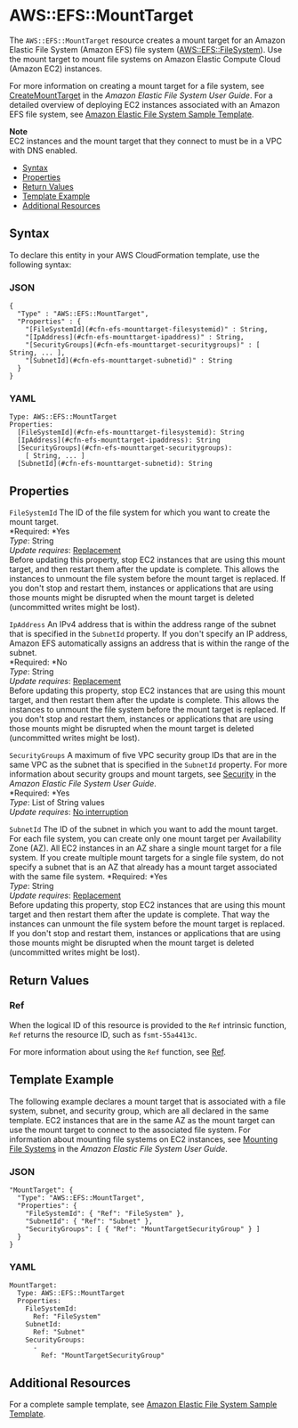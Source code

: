 # AWS::EFS::MountTarget<a name="aws-resource-efs-mounttarget"></a>

The `AWS::EFS::MountTarget` resource creates a mount target for an Amazon Elastic File System \(Amazon EFS\) file system \([AWS::EFS::FileSystem](aws-resource-efs-filesystem.md)\)\. Use the mount target to mount file systems on Amazon Elastic Compute Cloud \(Amazon EC2\) instances\.

For more information on creating a mount target for a file system, see [CreateMountTarget](http://docs.aws.amazon.com/efs/latest/ug/API_CreateMountTarget.html) in the *Amazon Elastic File System User Guide*\. For a detailed overview of deploying EC2 instances associated with an Amazon EFS file system, see [Amazon Elastic File System Sample Template](quickref-efs.md)\.

**Note**  
EC2 instances and the mount target that they connect to must be in a VPC with DNS enabled\.


+ [Syntax](#aws-resource-efs-mounttarget-syntax)
+ [Properties](#w3ab2c21c10d534c13)
+ [Return Values](#w3ab2c21c10d534c15)
+ [Template Example](#w3ab2c21c10d534c17)
+ [Additional Resources](#w3ab2c21c10d534c19)

## Syntax<a name="aws-resource-efs-mounttarget-syntax"></a>

To declare this entity in your AWS CloudFormation template, use the following syntax:

### JSON<a name="aws-resource-efs-mounttarget-syntax.json"></a>

```
{
  "Type" : "AWS::EFS::MountTarget",
  "Properties" : {
    "[FileSystemId](#cfn-efs-mounttarget-filesystemid)" : String,
    "[IpAddress](#cfn-efs-mounttarget-ipaddress)" : String,
    "[SecurityGroups](#cfn-efs-mounttarget-securitygroups)" : [ String, ... ],
    "[SubnetId](#cfn-efs-mounttarget-subnetid)" : String
  }
}
```

### YAML<a name="aws-resource-efs-mounttarget-syntax.yaml"></a>

```
Type: AWS::EFS::MountTarget
Properties:
  [FileSystemId](#cfn-efs-mounttarget-filesystemid): String
  [IpAddress](#cfn-efs-mounttarget-ipaddress): String
  [SecurityGroups](#cfn-efs-mounttarget-securitygroups):
    [ String, ... ]
  [SubnetId](#cfn-efs-mounttarget-subnetid): String
```

## Properties<a name="w3ab2c21c10d534c13"></a>

`FileSystemId`  <a name="cfn-efs-mounttarget-filesystemid"></a>
The ID of the file system for which you want to create the mount target\.  
*Required: *Yes  
*Type*: String  
*Update requires*: [Replacement](using-cfn-updating-stacks-update-behaviors.md#update-replacement)  
Before updating this property, stop EC2 instances that are using this mount target, and then restart them after the update is complete\. This allows the instances to unmount the file system before the mount target is replaced\. If you don't stop and restart them, instances or applications that are using those mounts might be disrupted when the mount target is deleted \(uncommitted writes might be lost\)\.

`IpAddress`  <a name="cfn-efs-mounttarget-ipaddress"></a>
An IPv4 address that is within the address range of the subnet that is specified in the `SubnetId` property\. If you don't specify an IP address, Amazon EFS automatically assigns an address that is within the range of the subnet\.  
*Required: *No  
*Type*: String  
*Update requires*: [Replacement](using-cfn-updating-stacks-update-behaviors.md#update-replacement)  
Before updating this property, stop EC2 instances that are using this mount target, and then restart them after the update is complete\. This allows the instances to unmount the file system before the mount target is replaced\. If you don't stop and restart them, instances or applications that are using those mounts might be disrupted when the mount target is deleted \(uncommitted writes might be lost\)\.

`SecurityGroups`  <a name="cfn-efs-mounttarget-securitygroups"></a>
A maximum of five VPC security group IDs that are in the same VPC as the subnet that is specified in the `SubnetId` property\. For more information about security groups and mount targets, see [Security](http://docs.aws.amazon.com/efs/latest/ug/security-considerations.html) in the *Amazon Elastic File System User Guide*\.  
*Required: *Yes  
*Type*: List of String values  
*Update requires*: [No interruption](using-cfn-updating-stacks-update-behaviors.md#update-no-interrupt)

`SubnetId`  <a name="cfn-efs-mounttarget-subnetid"></a>
The ID of the subnet in which you want to add the mount target\.  
For each file system, you can create only one mount target per Availability Zone \(AZ\)\. All EC2 instances in an AZ share a single mount target for a file system\. If you create multiple mount targets for a single file system, do not specify a subnet that is an AZ that already has a mount target associated with the same file system\.
*Required: *Yes  
*Type*: String  
*Update requires*: [Replacement](using-cfn-updating-stacks-update-behaviors.md#update-replacement)  
Before updating this property, stop EC2 instances that are using this mount target and then restart them after the update is complete\. That way the instances can unmount the file system before the mount target is replaced\. If you don't stop and restart them, instances or applications that are using those mounts might be disrupted when the mount target is deleted \(uncommitted writes might be lost\)\.

## Return Values<a name="w3ab2c21c10d534c15"></a>

### Ref<a name="w3ab2c21c10d534c15b2"></a>

When the logical ID of this resource is provided to the `Ref` intrinsic function, `Ref` returns the resource ID, such as `fsmt-55a4413c`\.

For more information about using the `Ref` function, see [Ref](intrinsic-function-reference-ref.md)\.

## Template Example<a name="w3ab2c21c10d534c17"></a>

The following example declares a mount target that is associated with a file system, subnet, and security group, which are all declared in the same template\. EC2 instances that are in the same AZ as the mount target can use the mount target to connect to the associated file system\. For information about mounting file systems on EC2 instances, see [Mounting File Systems](http://docs.aws.amazon.com/efs/latest/ug/mounting-fs.html) in the *Amazon Elastic File System User Guide*\.

### JSON<a name="aws-resource-efs-mounttarget-example.json"></a>

```
"MountTarget": {
  "Type": "AWS::EFS::MountTarget",
  "Properties": {
    "FileSystemId": { "Ref": "FileSystem" },
    "SubnetId": { "Ref": "Subnet" },
    "SecurityGroups": [ { "Ref": "MountTargetSecurityGroup" } ]        
  }
}
```

### YAML<a name="aws-resource-efs-mounttarget-example.yaml"></a>

```
MountTarget: 
  Type: AWS::EFS::MountTarget
  Properties: 
    FileSystemId: 
      Ref: "FileSystem"
    SubnetId: 
      Ref: "Subnet"
    SecurityGroups: 
      - 
        Ref: "MountTargetSecurityGroup"
```

## Additional Resources<a name="w3ab2c21c10d534c19"></a>

For a complete sample template, see [Amazon Elastic File System Sample Template](quickref-efs.md)\.